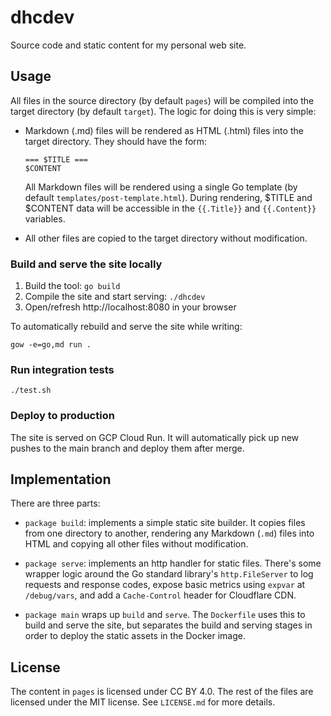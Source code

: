 # dhcdev

Source code and static content for my personal web site.

## Usage

All files in the source directory (by default `pages`) will be compiled into
the target directory (by default `target`). The logic for doing this is very
simple:

-   Markdown (.md) files will be rendered as HTML (.html) files into the
    target directory. They should have the form:

        === $TITLE ===
        $CONTENT

    All Markdown files will be rendered using a single Go template (by default
    `templates/post-template.html`). During rendering, $TITLE and $CONTENT data
    will be accessible in the `{{.Title}}` and `{{.Content}}` variables.

-   All other files are copied to the target directory without modification.

### Build and serve the site locally

1.  Build the tool: `go build`
2.  Compile the site and start serving: `./dhcdev`
3.  Open/refresh http://localhost:8080 in your browser

To automatically rebuild and serve the site while writing:

    gow -e=go,md run .

### Run integration tests

    ./test.sh

### Deploy to production

The site is served on GCP Cloud Run. It will automatically pick up new pushes
to the main branch and deploy them after merge.

## Implementation

There are three parts:

-   `package build`: implements a simple static site builder. It copies files
    from one directory to another, rendering any Markdown (`.md`) files into
    HTML and copying all other files without modification.

-   `package serve`: implements an http handler for static files. There's some
    wrapper logic around the Go standard library's `http.FileServer` to log
    requests and response codes, expose basic metrics using `expvar` at
    `/debug/vars`, and add a `Cache-Control` header for Cloudflare CDN.

-   `package main` wraps up `build` and `serve`. The `Dockerfile` uses this
    to build and serve the site, but separates the build and serving stages in
    order to deploy the static assets in the Docker image.

## License

The content in `pages` is licensed under CC BY 4.0. The rest of the files are
licensed under the MIT license. See `LICENSE.md` for more details.
